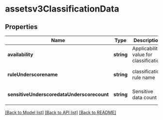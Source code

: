 # assetsv3ClassificationData

## Properties
Name | Type | Description | Notes
------------ | ------------- | ------------- | -------------
**availability** | **string** | Applicability value for classification | [optional] [default to null]
**ruleUnderscorename** | **string** | classification rule name | [optional] [default to null]
**sensitiveUnderscoredataUnderscorecount** | **string** | Sensitive data count | [optional] [default to null]

[[Back to Model list]](../README.md#documentation-for-models) [[Back to API list]](../README.md#documentation-for-api-endpoints) [[Back to README]](../README.md)



